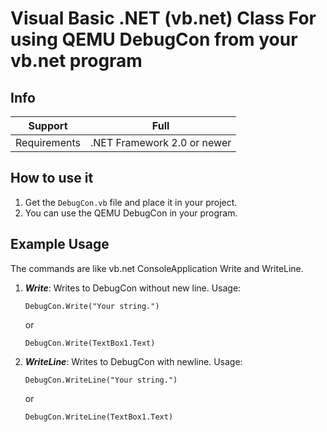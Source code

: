 # Visual Basic .NET (vb.net) Class For using QEMU DebugCon from your vb.net program

## Info
| Support      | Full                        |
|--------------|-----------------------------|
| Requirements | .NET Framework 2.0 or newer |

## How to use it
1. Get the `DebugCon.vb` file and place it in your project.
2. You can use the QEMU DebugCon in your program.

## Example Usage
The commands are like vb.net ConsoleApplication Write and WriteLine.
1. ***Write***: Writes to DebugCon without new line.
   Usage:
   ```
   DebugCon.Write("Your string.")
   ```
   or
   ```
   DebugCon.Write(TextBox1.Text)
   ```
2. ***WriteLine***: Writes to DebugCon with newline.
   Usage:
   ```
   DebugCon.WriteLine("Your string.")
   ```
   or
   ```
   DebugCon.WriteLine(TextBox1.Text)
   ```

